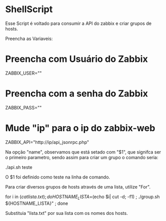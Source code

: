 # ShellScript

Esse Script é voltado para consumir a API do zabbix e criar grupos de hosts.

Preencha as Variaveis:

# Preencha com Usuário do Zabbix
ZABBIX_USER=""

# Preencha com a senha do Zabbix
ZABBIX_PASS=""

# Mude "ip" para o ip do zabbix-web
ZABBIX_API="http://ip/api_jsonrpc.php" 

Na opção "name", observamos que está setado com "$1", que signifca ser o primeiro parametro, sendo assim para criar um grupo o comando seria:

./api.sh teste 

O $1 foi definido como teste na linha de comando. 

Para criar diversos grupos de hosts através de uma lista, utilize "For".

for i in $(cat lista.txt) ; do  HOSTNAME_LISTA=$(echo $i| cut -d\; -f1) ; ./group.sh ${HOSTNAME_LISTA}"  ; done

Substituia "lista.txt" por sua lista com os nomes dos hosts.
